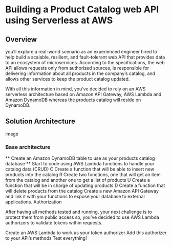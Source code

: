 # Building a Product Catalog web API using Serverless at AWS
## Overview
you’ll explore a real-world scenario as an experienced engineer hired to help build a scalable, resilient, and fault-tolerant web API that provides data to an ecosystem of microservices. According to the specifications, the web API allows requests only from authorized sources, is responsible for delivering information about all products in the company’s catalog, and allows other services to keep the product catalog updated.

With all this information in mind, you’ve decided to rely on an AWS serverless architecture based on Amazon API Gateway, AWS Lambda and Amazon DynamoDB whereas the products catalog will reside on DynamoDB.
## Solution Architecture
image

### Base architecture
** Create an Amazon DynamoDB table to use as your products catalog database
** Start to code using AWS Lambda functions to handle your catalog data (CRUD)
C Create a function that will be able to insert new products into the catalog
R Create two functions, one that will get an item from the catalog and another one to get a list of products
U Create a function that will be in charge of updating products
D Create a function that will delete products from the catalog
Create a new Amazon API Gateway and link it with your functions to expose your database to external applications.
Authorization

After having all methods tested and running, your next challenge is to protect them from public access so, you’ve decided to use AWS Lambda authorizers to validate tokens within requests.

Create an AWS Lambda to work as your token authorizer
Add this authorizer to your API’s methods
Test everything!
